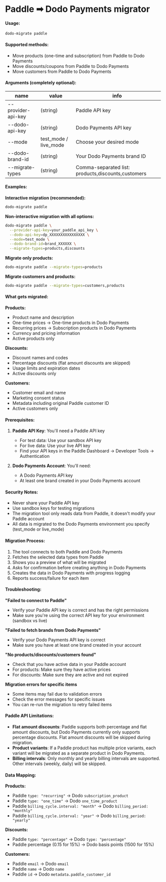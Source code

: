 # Paddle ➡ Dodo Payments migrator

#### Usage:
```
dodo-migrate paddle
```

#### Supported methods:
- Move products (one-time and subscription) from Paddle to Dodo Payments
- Move discounts/coupons from Paddle to Dodo Payments
- Move customers from Paddle to Dodo Payments

#### Arguments (completely optional):
| name | value | info
|--- | --- | ---
| --provider-api-key | (string) | Paddle API key
| --dodo-api-key | (string) | Dodo Payments API key
| --mode | test_mode / live_mode | Choose your desired mode
| --dodo-brand-id | (string) | Your Dodo Payments brand ID
| --migrate-types | (string) | Comma-separated list: products,discounts,customers

#### Examples:

**Interactive migration (recommended):**
```bash
dodo-migrate paddle
```

**Non-interactive migration with all options:**
```bash
dodo-migrate paddle \
  --provider-api-key=your_paddle_api_key \
  --dodo-api-key=dp_XXXXXXXXXXXXXXXX \
  --mode=test_mode \
  --dodo-brand-id=brand_XXXXXX \
  --migrate-types=products,discounts
```

**Migrate only products:**
```bash
dodo-migrate paddle --migrate-types=products
```

**Migrate customers and products:**
```bash
dodo-migrate paddle --migrate-types=customers,products
```

#### What gets migrated:

**Products:**
- Product name and description
- One-time prices → One-time products in Dodo Payments
- Recurring prices → Subscription products in Dodo Payments
- Currency and pricing information
- Active products only

**Discounts:**
- Discount names and codes
- Percentage discounts (flat amount discounts are skipped)
- Usage limits and expiration dates
- Active discounts only

**Customers:**
- Customer email and name
- Marketing consent status
- Metadata including original Paddle customer ID
- Active customers only

#### Prerequisites:

1. **Paddle API Key**: You'll need a Paddle API key
   - For test data: Use your sandbox API key
   - For live data: Use your live API key
   - Find your API keys in the Paddle Dashboard → Developer Tools → Authentication

2. **Dodo Payments Account**: You'll need:
   - A Dodo Payments API key
   - At least one brand created in your Dodo Payments account

#### Security Notes:

- Never share your Paddle API key
- Use sandbox keys for testing migrations
- The migration tool only reads data from Paddle, it doesn't modify your Paddle account
- All data is migrated to the Dodo Payments environment you specify (test_mode or live_mode)

#### Migration Process:

1. The tool connects to both Paddle and Dodo Payments
2. Fetches the selected data types from Paddle
3. Shows you a preview of what will be migrated
4. Asks for confirmation before creating anything in Dodo Payments
5. Creates the data in Dodo Payments with progress logging
6. Reports success/failure for each item

#### Troubleshooting:

**"Failed to connect to Paddle"**
- Verify your Paddle API key is correct and has the right permissions
- Make sure you're using the correct API key for your environment (sandbox vs live)

**"Failed to fetch brands from Dodo Payments"**
- Verify your Dodo Payments API key is correct
- Make sure you have at least one brand created in your account

**"No products/discounts/customers found"**
- Check that you have active data in your Paddle account
- For products: Make sure they have active prices
- For discounts: Make sure they are active and not expired

**Migration errors for specific items**
- Some items may fail due to validation errors
- Check the error messages for specific issues
- You can re-run the migration to retry failed items

#### Paddle API Limitations:

- **Flat amount discounts**: Paddle supports both percentage and flat amount discounts, but Dodo Payments currently only supports percentage discounts. Flat amount discounts will be skipped during migration.
- **Product variants**: If a Paddle product has multiple price variants, each variant will be migrated as a separate product in Dodo Payments.
- **Billing intervals**: Only monthly and yearly billing intervals are supported. Other intervals (weekly, daily) will be skipped.

#### Data Mapping:

**Products:**
- Paddle `type: "recurring"` → Dodo `subscription_product`
- Paddle `type: "one_time"` → Dodo `one_time_product`
- Paddle `billing_cycle.interval: "month"` → Dodo `billing_period: "monthly"`
- Paddle `billing_cycle.interval: "year"` → Dodo `billing_period: "yearly"`

**Discounts:**
- Paddle `type: "percentage"` → Dodo `type: "percentage"`
- Paddle percentage (0.15 for 15%) → Dodo basis points (1500 for 15%)

**Customers:**
- Paddle `email` → Dodo `email`
- Paddle `name` → Dodo `name`
- Paddle `id` → Dodo `metadata.paddle_customer_id`

